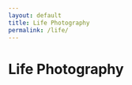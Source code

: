 ```yaml
---
layout: default
title: Life Photography
permalink: /life/
---
```


# Life Photography

<!-- Your content for Urban Photography -->
